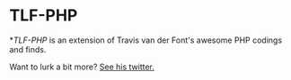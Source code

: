 # TLF-PHP

**TLF-PHP* is an extension of Travis van der Font's awesome PHP codings and finds.

Want to lurk a bit more? [See his twitter.](https://twitter.com/travisfont)
